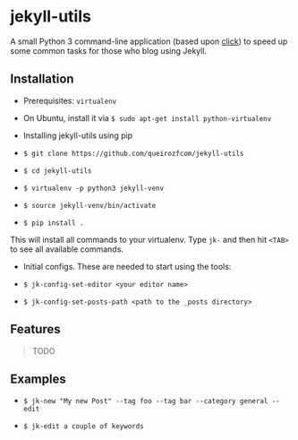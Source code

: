 jekyll-utils
=======

A small Python 3 command-line application (based upon [click](http://click.pocoo.org/6/)) to speed up some common tasks for those who blog using Jekyll.

## Installation

- Prerequisites: `virtualenv`

 - On Ubuntu, install it via `$ sudo apt-get install python-virtualenv`

- Installing jekyll-utils using pip

 - `$ git clone https://github.com/queirozfcom/jekyll-utils`
 - `$ cd jekyll-utils`
 - `$ virtualenv -p python3 jekyll-venv`
 - `$ source jekyll-venv/bin/activate`
 - `$ pip install .`

 This will install all commands to your virtualenv. Type `jk-` and then hit `<TAB>` to see all available commands.

- Initial configs. These are needed to start using the tools:

 - `$ jk-config-set-editor <your editor name>`
 - `$ jk-config-set-posts-path <path to the _posts directory>`

## Features

> TODO

## Examples

- `$ jk-new "My new Post" --tag foo --tag bar --category general --edit`

- `$ jk-edit a couple of keywords`


